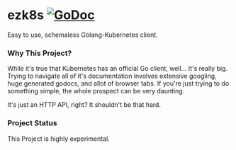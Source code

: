 # ezk8s [![GoDoc](https://godoc.org/goslang/ezk8s?status.svg)](https://godoc.org/github.com/goslang/ezk8s)

Easy to use, schemaless Golang-Kubernetes client.

### Why This Project?

While it's true that Kubernetes has an official Go client, well... It's really big. Trying
to navigate all of it's documentation involves extensive googling, huge generated godocs, and
allot of browser tabs. If you're just trying to do something simple, the whole prospect can
be very daunting.

It's just an HTTP API, right? It shouldn't be that hard.

### Project Status

This Project is highly experimental.

